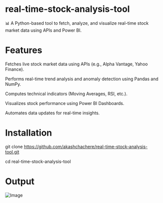 # real-time-stock-analysis-tool

📊 A Python-based tool to fetch, analyze, and visualize real-time stock market data using APIs and Power BI.

# Features

Fetches live stock market data using APIs (e.g., Alpha Vantage, Yahoo Finance).

Performs real-time trend analysis and anomaly detection using Pandas and NumPy.

Computes technical indicators (Moving Averages, RSI, etc.).

Visualizes stock performance using Power BI Dashboards.

Automates data updates for real-time insights.

# Installation

git clone https://github.com/akashchachere/real-time-stock-analysis-tool.git

cd real-time-stock-analysis-tool

# Output

![Image](https://github.com/user-attachments/assets/f7256582-8b9c-473b-a995-f36ff0999046)
